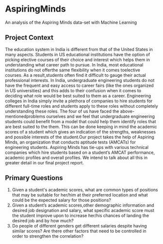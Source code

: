 # AspiringMinds
An analysis of the Aspiring Minds data-set with Machine Learning
## Project Context
The education system in India is different from that of the United States in many aspects. Students in US educational institutions have the option of picking elective courses of their choice and interest which helps them  in  understanding what  career  path  to  pursue.  In India,  most educational  institutions  do  not  offerthe same flexibility when it comes toelective courses. As a result,students often find it difficult to gauge their actual professional interests. In  India,  undergraduate  engineering  students  do  not  have the  frequent  and  easy access  to  career  fairs (like  the  ones  organized  in  US  universities)  and  this  adds  to  their  confusion  when  it  comes  to  deciding what role would be best suited to them as a career. Engineering colleges in India simply invite a plethora of  companies  to  hire  students  for  different  full-time  roles  and  students  apply  to  these  roles  without completely understanding these roles. The  four  of  us  have  faced  the above-mentionedproblems  ourselves  and  we  feel  that  undergraduate engineering students could benefit from a model that could help them identify roles that are best suited to the them. This can be done keeping in mind the academic scores of a student which gives an indication of the strengths, weaknesses and possible interests of the student.Our project takes the help of Aspiring Minds, an organization that conducts aptitude tests (AMCATs) for engineering  students.  Aspiring  Minds  has  tie-ups  with  various  technical  companies  which hire  students based on a student’s AMCAT performance, academic profiles and overall profiles. We intend to talk about all this in greater detail in our final project report.
## Primary Questions
1. Given a student's academic scores, what are common types of positions that may be suitable for her/him at their preferred location and what could be the expected salary for those positions?
2. Given a student’s academic scores,other demographic information and desired job designation and  salary,  what  specific  academic  score  must  the  student  improve  upon  to  increase  her/his chances of landing the desired job and by how much?
3. Do people of different genders get different salaries despite having similar scores? Are there other factors that need to be controlled in order to strengthen the correlation?

